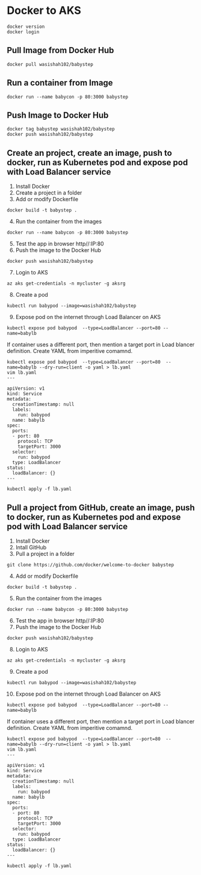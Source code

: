 # Docker to AKS 
```
docker version
docker login
```
## Pull Image from Docker Hub
```
docker pull wasishah102/babystep
```
## Run a container from Image
```
docker run --name babycon -p 80:3000 babystep
```
## Push Image to Docker Hub
```
docker tag babystep wasishah102/babystep
docker push wasishah102/babystep
```

## Create an project, create an image, push to docker, run as Kubernetes pod and expose pod with Load Balancer service
1. Install Docker
2. Create a project in a folder
3. Add or modify Dockerfile
```
docker build -t babystep .
```
4. Run the container from the images
```
docker run --name babycon -p 80:3000 babystep
```
5. Test the app in browser http//:IP:80
6. Push the image to the Docker Hub
```
docker push wasishah102/babystep
```
7. Login to AKS
```
az aks get-credentials -n mycluster -g aksrg
```
8. Create a pod
```
kubectl run babypod --image=wasishah102/babystep
```
9. Expose pod on the internet through Load Balancer on AKS
```
kubectl expose pod babypod  --type=LoadBalancer --port=80 --name=babylb
```
If container uses a different port, then mention a target port in Load blancer definition. Create YAML from imperitive comamnd.
```
kubectl expose pod babypod  --type=LoadBalancer --port=80  --name=babylb --dry-run=client -o yaml > lb.yaml
vim lb.yaml
---

apiVersion: v1
kind: Service
metadata:
  creationTimestamp: null
  labels:
    run: babypod
  name: babylb
spec:
  ports:
  - port: 80
    protocol: TCP
    targetPort: 3000
  selector:
    run: babypod
  type: LoadBalancer
status:
  loadBalancer: {}
---

kubectl apply -f lb.yaml
```

## Pull a project from GitHub, create an image, push to docker, run as Kubernetes pod and expose pod with Load Balancer service
1. Install Docker
2. Intall GitHub
3. Pull a project in a folder
```
git clone https://github.com/docker/welcome-to-docker babystep 
```

4. Add or modify Dockerfile
```
docker build -t babystep .
```
5. Run the container from the images
```
docker run --name babycon -p 80:3000 babystep
```
6. Test the app in browser http//:IP:80
7. Push the image to the Docker Hub
```
docker push wasishah102/babystep
```
8. Login to AKS
```
az aks get-credentials -n mycluster -g aksrg
```
9. Create a pod
```
kubectl run babypod --image=wasishah102/babystep
```
10. Expose pod on the internet through Load Balancer on AKS
```
kubectl expose pod babypod  --type=LoadBalancer --port=80 --name=babylb
```
If container uses a different port, then mention a target port in Load blancer definition. Create YAML from imperitive comamnd.
```
kubectl expose pod babypod  --type=LoadBalancer --port=80  --name=babylb --dry-run=client -o yaml > lb.yaml
vim lb.yaml
---

apiVersion: v1
kind: Service
metadata:
  creationTimestamp: null
  labels:
    run: babypod
  name: babylb
spec:
  ports:
  - port: 80
    protocol: TCP
    targetPort: 3000
  selector:
    run: babypod
  type: LoadBalancer
status:
  loadBalancer: {}
---

kubectl apply -f lb.yaml
```
